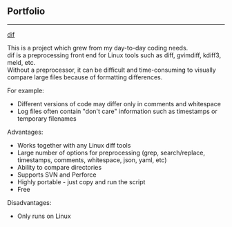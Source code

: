 ## Portfolio

---

[dif](https://github.com/koknat/dif)

This is a project which grew from my day-to-day coding needs.<br>
dif is a preprocessing front end for Linux tools such as diff, gvimdiff, kdiff3, meld, etc.<br>
Without a preprocessor, it can be difficult and time-consuming to visually compare large files because of formatting differences.

For example:
* Different versions of code may differ only in comments and whitespace
* Log files often contain "don't care" information such as timestamps or temporary filenames

Advantages:
* Works together with any Linux diff tools
* Large number of options for preprocessing (grep, search/replace, timestamps, comments, whitespace, json, yaml, etc)
* Ability to compare directories
* Supports SVN and Perforce
* Highly portable - just copy and run the script
* Free

Disadvantages:
* Only runs on Linux

